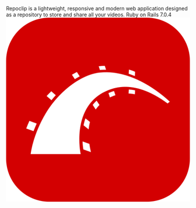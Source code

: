 Repoclip is a lightweight, responsive and modern web application designed as a repository to store and share all your videos.
Ruby on Rails 7.0.4 ![RoR](https://raw.githubusercontent.com/tandpfun/skill-icons/d1c752b99bb25a0e5aa363bae1db2809173ee966/icons/Rails.svg)
